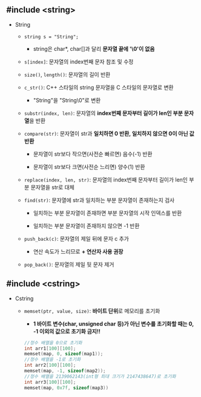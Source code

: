 ## #include \<string\>

- String

  - ```string s = "String";```
  
    - string은 char\*, char[]과 달리 **문자열 끝에 '\0'이 없음**
  
  - ```s[index]```: 문자열의 index번째 문자 참조 및 수정
  
  - ```size()```, ```length()```: 문자열의 길이 반환
  
  - ```c_str()```: C++ 스타일의 string 문자열을 C 스타일의 문자열로 변환
  
    - "String"을 "String\0"로 변환
    
  - ```substr(index, len)```: 문자열의 **index번째 문자부터 길이가 len인 부분 문자열**을 반환
  
  - ```compare(str)```: 문자열이 str과 **일치하면 0 반환, 일치하지 않으면 0이 아닌 값 반환**
  
    - 문자열이 str보다 작으면(사전순 빠르면) 음수(-1) 반환
    
    - 문자열이 str보다 크면(사전순 느리면) 양수(1) 반환
    
  - ```replace(index, len, str)```: 문자열의 index번째 문자부터 길이가 len인 부분 문자열을 str로 대체
  
  - ```find(str)```: 문자열에 str과 일치하는 부분 문자열이 존재하는지 검사
  
    - 일치하는 부분 문자열이 존재하면 부분 문자열의 시작 인덱스를 반환
    
    - 일치하는 부분 문자열이 존재하지 않으면 -1 반환
    
  - ```push_back(c)```: 문자열의 제일 뒤에 문자 c 추가
  
    - 연산 속도가 느리므로 **+ 연산자 사용 권장**
  
  - ```pop_back()```: 문자열의 제일 뒷 문자 제거 
  
## #include \<cstring\>

- Cstring

  - ```memset(ptr, value, size)```: **바이트 단위**로 메모리를 초기화
  
    - **1 바이트 변수(char, unsigned char 등)가 아닌 변수를 초기화할 때는 0, -1 이외의 값으로 초기화 금지!!**
    
    ```cpp
    //정수 배열을 0으로 초기화
    int arr1[100][100];
    memset(map, 0, sizeof(map1));
    //정수 배열을 -1로 초기화
    int arr2[100][100];
    memset(map, -1, sizeof(map2));
    //정수 배열을 2139062143(int형 최대 크기가 2147438647)로 초기화
    int arr3[100][100];
    memset(map, 0x7f, sizeof(map3))
    ```
